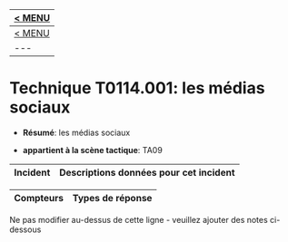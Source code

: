 |[< MENU](../README.md)|
|---|
|[< MENU](../../README.md)|
|---|
# Technique T0114.001: les médias sociaux

* **Résumé**: les médias sociaux

* **appartient à la scène tactique**: TA09


|Incident |Descriptions données pour cet incident |
|-------- |-------------------- |



|Compteurs |Types de réponse |
|-------- |-------------- |


Ne pas modifier au-dessus de cette ligne - veuillez ajouter des notes ci-dessous